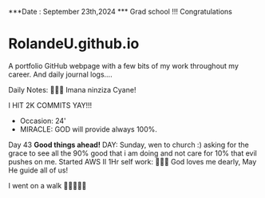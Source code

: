 ***Date : September 23th,2024 *** Grad school !!! Congratulations 
# RolandeU.github.io

A portfolio GitHub webpage with a few bits of my work throughout my career. And daily journal logs....

Daily Notes:
💚🙏🏾 Imana ninziza Cyane! 

I HIT 2K COMMITS YAY!!!

- Occasion: 24'
- MIRACLE: GOD will provide always 100%.

Day 43 **Good things ahead!** 
DAY: Sunday, wen to church :) asking for the grace to see all the 90% good that i am doing and not care for 10% that evil pushes on me.
Started AWS II
1Hr self work: 💚💚💚
God loves me dearly, May He guide all of  us!

I went on a walk 💚💚💚💚💚
